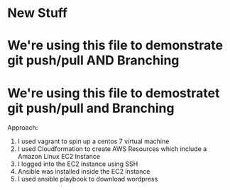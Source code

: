 # New Stuff
# We're using this file to demonstrate git push/pull AND Branching 
# We're using this file to demostratet git push/pull and Branching
Approach:

1.	I used vagrant to spin up a centos 7 virtual machine
2.	I used Cloudformation to create AWS Resources which include a Amazon Linux EC2 Instance
3.	I logged into the EC2 instance using SSH
4.	Ansible was installed inside the EC2 instance 
5.	I used ansible playbook to download wordpress
